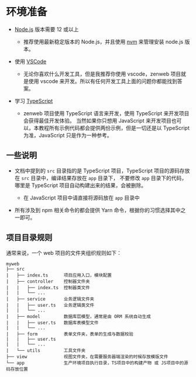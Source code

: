 # 环境准备

- [Node.js](https://nodejs.org/en/download/) 版本需要 12 或以上
  - 推荐使用最新稳定版本的 Node.js，并且使用 [nvm](https://github.com/nvm-sh/nvm) 来管理安装 node.js 版本。

- 使用 [VSCode](https://code.visualstudio.com/)
  - 无论你喜欢什么开发工具，但是我推荐你使用 vscode，zenweb 项目就是使用 vscode 来开发。所以有任何开发工具上面的问题你都能找到答案。

- 学习 [TypeScript](https://www.typescriptlang.org/zh/)
  - zenweb 项目使用 TypeScript 语言来开发，使用 TypeScript 来开发项目会获得最佳开发体验。
    当然如果你只想用 JavaScript 来开发项目也可以，本教程所有示例代码都会提供两份示例，但是一切还是以 TypeScript 为准，JavaScript 只是作为一种参考。

## 一些说明

  - 文档中提到的 `src` 目录指的是 TypeScript 项目，TypeScript 项目的源码存放在 `src` 目录中，编译结果存放在 `app` 目录下，
    不要修改 `app` 目录下的代码，哪里是 TypeScript 项目自动构建出来的结果，会被删除。
    
    - 在 JavaScript 项目中请直接将源码放在 `app` 目录中

  - 所有涉及到 npm 相关命令的都会提供 Yarn 命令，根据你的习惯选择其中之一即可。

## 项目目录规则

通常来说，一个 web 项目的文件夹组织规则如下：

```
myweb
├── src
|   ├── index.ts      项目应用入口，模块配置
|   ├── controller    控制器文件夹
|   |   ├── index.ts  控制器类文件
|   |   └── ...
|   ├── service       业务逻辑文件夹
|   |   ├── user.ts   业务逻辑类文件
|   |   └── ...
|   ├── model         数据库层模型，通常是由 ORM 系统自动生成
|   |   ├── user.ts   数据库表模型文件
|   |   └── ...
|   ├── form          表单文件夹，表单的生成与数据校验
|   |   ├── user.ts
|   |   └── ...
|   └── utils         工具文件夹
├── view              视图文件夹，在需要服务器端渲染的时候存放模版文件
└── app               生产环境项目执行目录，TS项目中的构建产物 或 JS项目中的源码存放位置

```
